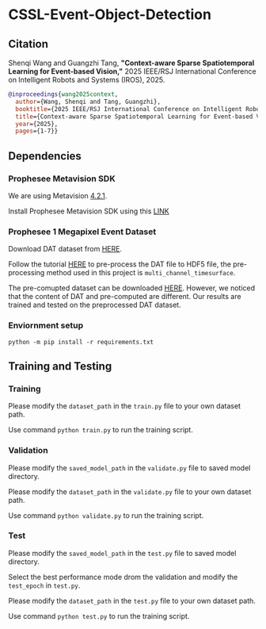 # CSSL-Event-Object-Detection

## Citation ##

Shenqi Wang and Guangzhi Tang, **"Context-aware Sparse Spatiotemporal Learning for Event-based Vision,"** 2025 IEEE/RSJ International Conference on Intelligent Robots and Systems (IROS), 2025.

```bibtex
@inproceedings{wang2025context,
  author={Wang, Shenqi and Tang, Guangzhi},
  booktitle={2025 IEEE/RSJ International Conference on Intelligent Robots and Systems (IROS)}, 
  title={Context-aware Sparse Spatiotemporal Learning for Event-based Vision}, 
  year={2025},
  pages={1-7}}
```

## Dependencies
### Prophesee Metavision SDK

We are using Metavision [4.2.1](https://docs.prophesee.ai/4.2.1/index.html).

Install Prophesee Metavision SDK using this [LINK](https://docs.prophesee.ai/4.2.1/installation/linux.html)

### Prophesee 1 Megapixel Event Dataset

Download DAT dataset from [HERE](https://www.prophesee.ai/2020/11/24/automotive-megapixel-event-based-dataset/).

Follow the tutorial [HERE](https://docs.prophesee.ai/4.2.1/tutorials/ml/data_processing/precomputing_features_hdf5_datasets.html#chapter-tutorials-ml-precomputing-features-hdf5-datasets) to pre-process the DAT file to HDF5 file, the pre-processing method used in this project is ```multi_channel_timesurface```.

The pre-comupted dataset can be downloaded [HERE](https://kdrive.infomaniak.com/app/share/975517/17a07fbc-39b4-4ab7-b006-90f8a712ec08/files/78). However, we noticed that the content of DAT and pre-computed are different. Our results are trained and tested on the preprocessed DAT dataset.

### Enviornment setup
```
python -m pip install -r requirements.txt
```

## Training and Testing
### Training 
Please modify the `dataset_path` in the `train.py` file to your own dataset path.

Use command ```python train.py``` to run the training script.

### Validation
Please modify the `saved_model_path` in the `validate.py` file to saved model directory.

Please modify the `dataset_path` in the `validate.py` file to your own dataset path.

Use command ```python validate.py``` to run the training script.

### Test
Please modify the `saved_model_path` in the `test.py` file to saved model directory.

Select the best performance mode drom the validation and modify the `test_epoch` in `test.py`.

Please modify the `dataset_path` in the `test.py` file to your own dataset path.

Use command ```python test.py``` to run the training script.



